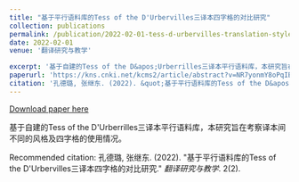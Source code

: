 ```yaml
---
title: "基于平行语料库的Tess of the D'Urbervilles三译本四字格的对比研究"
collection: publications
permalink: /publication/2022-02-01-tess-d-urbervilles-translation-style
date: 2022-02-01
venue: '翻译研究与教学'

excerpt: '基于自建的Tess of the D&apos;Urberrilles三译本平行语料库，本研究旨在考察译本间不同的风格及四字格的使用情况。'
paperurl: 'https://kns.cnki.net/kcms2/article/abstract?v=NR7yonmY8oPqIBJd8VHcWWoUJlj9XR2pE0aXA8ODR1pLxzzsMPWlQCpctag4jjeQanrp8i3GdEC3eiMaQR0DEtXJzjItxD7J6JVDxAhDZS3LSGQANmOCEaJNkYdduZFNGUK0vRyu4ZE=&uniplatform=NZKPT&language=CHS'
citation: '孔德璐, 张继东. (2022). &quot;基于平行语料库的Tess of the D&apos;Urbervilles三译本四字格的对比研究.&quot; <i>翻译研究与教学</i>. 2(2).'
---
```


<a href='https://kns.cnki.net/kcms2/article/abstract?v=NR7yonmY8oPqIBJd8VHcWWoUJlj9XR2pE0aXA8ODR1pLxzzsMPWlQCpctag4jjeQanrp8i3GdEC3eiMaQR0DEtXJzjItxD7J6JVDxAhDZS3LSGQANmOCEaJNkYdduZFNGUK0vRyu4ZE=&uniplatform=NZKPT&language=CHS'>Download paper here</a>

基于自建的Tess of the D&apos;Urberrilles三译本平行语料库，本研究旨在考察译本间不同的风格及四字格的使用情况。

Recommended citation: 孔德璐, 张继东. (2022). "基于平行语料库的Tess of the D'Urbervilles三译本四字格的对比研究." <i>翻译研究与教学</i>. 2(2).